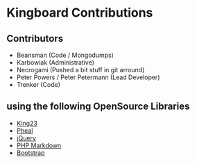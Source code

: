 # Kingboard Contributions

## Contributors
- Beansman (Code / Mongodumps)
- Karbowiak (Administrative)
- Necrogami (Pushed a bit stuff in git arround)
- Peter Powers / Peter Petermann (Lead Developer)
- Trenker (Code)

## using the following OpenSource Libraries
- [King23](http://king23.devedge.eu)
- [Pheal](https://github.com/ppetermann/pheal)
- [jQuery](http://jquery.com/)
- [PHP Markdown](http://michelf.com/projects/php-markdown/)
- [Bootstrap](http://twitter.github.com/bootstrap/)
